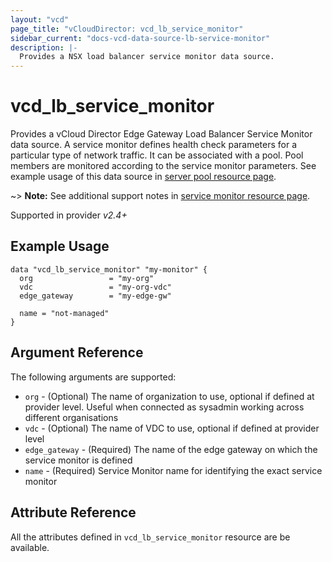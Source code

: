 ```yaml
---
layout: "vcd"
page_title: "vCloudDirector: vcd_lb_service_monitor"
sidebar_current: "docs-vcd-data-source-lb-service-monitor"
description: |-
  Provides a NSX load balancer service monitor data source.
---
```


# vcd\_lb\_service\_monitor

Provides a vCloud Director Edge Gateway Load Balancer Service Monitor data source. A service monitor 
defines health check parameters for a particular type of network traffic. It can be associated with
a pool. Pool members are monitored according to the service monitor parameters. See example usage of
this data source in [server pool resource page](/docs/providers/vcd/r/lb_server_pool.html).

~> **Note:** See additional support notes in [service monitor resource page](/docs/providers/vcd/r/lb_service_monitor.html).

Supported in provider *v2.4+*

## Example Usage

```hcl
data "vcd_lb_service_monitor" "my-monitor" {
  org                 = "my-org"
  vdc                 = "my-org-vdc"
  edge_gateway        = "my-edge-gw"

  name = "not-managed"
}
```

## Argument Reference

The following arguments are supported:

* `org` - (Optional) The name of organization to use, optional if defined at provider level. Useful when connected as sysadmin working across different organisations
* `vdc` - (Optional) The name of VDC to use, optional if defined at provider level
* `edge_gateway` - (Required) The name of the edge gateway on which the service monitor is defined
* `name` - (Required) Service Monitor name for identifying the exact service monitor

## Attribute Reference

All the attributes defined in `vcd_lb_service_monitor` resource are be available.

